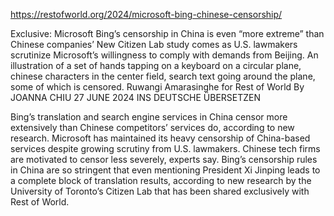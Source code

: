 https://restofworld.org/2024/microsoft-bing-chinese-censorship/

Exclusive: Microsoft Bing’s censorship in China is even “more extreme” than Chinese companies’
New Citizen Lab study comes as U.S. lawmakers scrutinize Microsoft’s willingness to comply with demands from Beijing.
An illustration of a set of hands tapping on a keyboard on a circular plane, chinese characters in the center field, search text going around the plane, some of which is censored.
Ruwangi Amarasinghe for Rest of World
By JOANNA CHIU
27 JUNE 2024
INS DEUTSCHE ÜBERSETZEN

Bing’s translation and search engine services in China censor more extensively than Chinese competitors’ services do, according to new research.
Microsoft has maintained its heavy censorship of China-based services despite growing scrutiny from U.S. lawmakers.
Chinese tech firms are motivated to censor less severely, experts say.
Bing’s censorship rules in China are so stringent that even mentioning President Xi Jinping leads to a complete block of translation results, according to new research by the University of Toronto’s Citizen Lab that has been shared exclusively with Rest of World. 